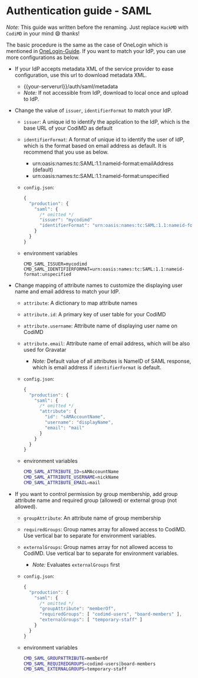 # Authentication guide - SAML

*Note:* This guide was written before the renaming. Just replace `HackMD` with `CodiMD` in your mind :smile: thanks!

The basic procedure is the same as the case of OneLogin which is mentioned in [OneLogin-Guide](./saml-onelogin.md). If you want to match your IdP, you can use more configurations as below.

- If your IdP accepts metadata XML of the service provider to ease configuration, use this url to download metadata XML.
    - {{your-serverurl}}/auth/saml/metadata
    - *Note:* If not accessible from IdP, download to local once and upload to IdP.

- Change the value of `issuer`, `identifierFormat` to match your IdP.
  - `issuer`: A unique id to identify the application to the IdP, which is the base URL of your CodiMD as default

  - `identifierFormat`: A format of unique id to identify the user of IdP, which is the format based on email address as default. It is recommend that you use as below.
    - urn:oasis:names:tc:SAML:1.1:nameid-format:emailAddress (default)
    - urn:oasis:names:tc:SAML:1.1:nameid-format:unspecified

  - `config.json`:
    ```javascript
    {
      "production": {
        "saml": {
          /* omitted */
          "issuer": "mycodimd"
          "identifierFormat": "urn:oasis:names:tc:SAML:1.1:nameid-format:unspecified"
        }
      }
    }
    ```

  - environment variables
    ```env
    CMD_SAML_ISSUER=mycodimd
    CMD_SAML_IDENTIFIERFORMAT=urn:oasis:names:tc:SAML:1.1:nameid-format:unspecified
    ```

- Change mapping of attribute names to customize the displaying user name and email address to match your IdP.
  - `attribute`: A dictionary to map attribute names
  
  - `attribute.id`: A primary key of user table for your CodiMD
  
  - `attribute.username`: Attribute name of displaying user name on CodiMD
  
  - `attribute.email`: Attribute name of email address, which will be also used for Gravatar
    - *Note:* Default value of all attributes is NameID of SAML response, which is email address if `identifierFormat` is default.

  - `config.json`:
    ```javascript
    {
      "production": {
        "saml": {
          /* omitted */
          "attribute": {
            "id": "sAMAccountName",
            "username": "displayName",
            "email": "mail"
          }
        }
      }
    }
    ```

  - environment variables
    ```sh
    CMD_SAML_ATTRIBUTE_ID=sAMAccountName
    CMD_SAML_ATTRIBUTE_USERNAME=nickName
    CMD_SAML_ATTRIBUTE_EMAIL=mail
    ```

- If you want to control permission by group membership, add group attribute name and required group (allowed) or external group (not allowed).
  - `groupAttribute`: An attribute name of group membership

  - `requiredGroups`: Group names array for allowed access to CodiMD. Use vertical bar to separate for environment variables.

  - `externalGroups`: Group names array for not allowed access to CodiMD. Use vertical bar to separate for environment variables.
    - *Note:* Evaluates `externalGroups` first

  - `config.json`:
    ```javascript
    {
      "production": {
        "saml": {
          /* omitted */
          "groupAttribute": "memberOf",
          "requiredGroups": [ "codimd-users", "board-members" ],
          "externalGroups": [ "temporary-staff" ]
        }
      }
    }
    ```

  - environment variables
    ```sh
    CMD_SAML_GROUPATTRIBUTE=memberOf
    CMD_SAML_REQUIREDGROUPS=codimd-users|board-members
    CMD_SAML_EXTERNALGROUPS=temporary-staff
    ```
